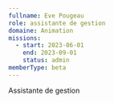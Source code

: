 ```yaml
---
fullname: Eve Pougeau
role: assistante de gestion
domaine: Animation
missions:
  - start: 2023-06-01
    end: 2023-09-01
    status: admin
memberType: beta
---
```


Assistante de gestion
